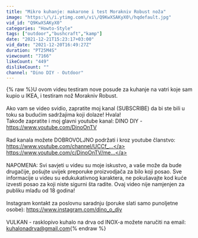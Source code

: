 ```yaml
---
title: "Mikro kuhanje: makarone i test Morakniv Robust noža"
image: "https:\/\/i.ytimg.com\/vi\/Q9KwXSAKyX0\/hqdefault.jpg"
vid_id: "Q9KwXSAKyX0"
categories: "Howto-Style"
tags: ["outdoor","bushcraft","kamp"]
date: "2021-12-21T15:23:17+03:00"
vid_date: "2021-12-20T16:49:27Z"
duration: "PT25M4S"
viewcount: "7166"
likeCount: "449"
dislikeCount: ""
channel: "Dino DIY - Outdoor"
---
```

{% raw %}U ovom videu testiram nove posude za kuhanje na vatri koje sam kupio u IKEA, i testiram nož Morakniv Robust. <br /><br />Ako vam se video svidio, zapratite moj kanal (SUBSCRIBE) da bi ste bili u toku sa budućim sadržajima koji dolaze! Hvala! <br />Takođe zapratite i moj glavni youtube kanal: DINO DIY - <a rel="nofollow" target="blank" href="https://www.youtube.com/DinoOnTV">https://www.youtube.com/DinoOnTV</a><br /><br />Rad kanala možete DOBROVOLJNO podržati i kroz youtube članstvo: <br /><a rel="nofollow" target="blank" href="https://www.youtube.com/channel/UCCf_...">https://www.youtube.com/channel/UCCf_...</a><br /><a rel="nofollow" target="blank" href="https://www.youtube.com/c/DinoOnTV/me...">https://www.youtube.com/c/DinoOnTV/me...</a><br /><br />NAPOMENA: Svi savjeti u videu su moje iskustvo, a vaše može da bude drugačije, pošujte uvijek preporuke proizvodjača za bilo koji posao. Sve informacije u videu su edukukativnog karaktera, ne pokušavajte kod kuće izvesti posao za koji niste sigurni šta radite. Ovaj video nije namjenjen za publiku mlađu od 18 godina! <br /><br />Instagram kontakt za poslovnu saradnju (poruke slati samo punoljetne osobe): <a rel="nofollow" target="blank" href="https://www.instagram.com/dino_o_diy">https://www.instagram.com/dino_o_diy</a><br /><br />VULKAN - rasklopivo kuhalo na drva od INOX-a možete naručiti na email: kuhalonadrva@gmail.com{% endraw %}
